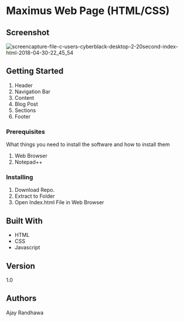 # Maximus Web Page (HTML/CSS)

## Screenshot

![screencapture-file-c-users-cyberblack-desktop-2-20second-index-html-2018-04-30-22_45_54](https://user-images.githubusercontent.com/30903923/39440541-d16a8d5a-4cc8-11e8-8782-d7ca0b07caae.jpg)

## Getting Started

1. Header
2. Navigation Bar
3. Content
4. Blog Post
5. Sections
6. Footer

### Prerequisites

What things you need to install the software and how to install them

1. Web Browser
2. Notepad++

### Installing

1. Download Repo.
2. Extract to Folder
3. Open Index.html File in Web Browser

## Built With

* HTML
* CSS
* Javascript

## Version

1.0

## Authors

Ajay Randhawa
